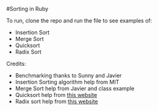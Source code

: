 #Sorting in Ruby

To run, clone the repo and run the file to see examples of:
* Insertion Sort
* Merge Sort
* Quicksort
* Radix Sort

Credits:
* Benchmarking thanks to Sunny and Javier
* Insertion Sorting algorithm help from MIT
* Merge Sort help from Javier and class example
* Quicksort help from [this website](http://sandmoose.com/post/59658391296/quicksort-in-ruby)
* Radix sort help from [this website](https://cheriecodes.wordpress.com/tag/radix-sort/)

